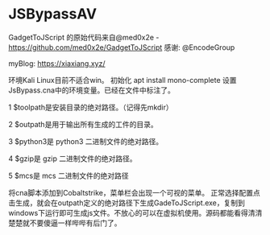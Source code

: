 # JSBypassAV

GadgetToJScript 的原始代码来自@med0x2e - https://github.com/med0x2e/GadgetToJScript
感谢: @EncodeGroup


myBlog: https://xiaxiang.xyz/

环境Kali Linux目前不适合win。
初始化   apt install mono-complete
设置JsBypass.cna中的环境变量。已经在文件中标注了。

  1	$toolpath是安装目录的绝对路径。（记得先mkdir）

  2	$outpath是用于输出所有生成的工件的目录。

  3	$python3是 python3 二进制文件的绝对路径。

  4	$gzip是 gzip 二进制文件的绝对路径。

  5	$mcs是 mcs 二进制文件的绝对路径



将cna脚本添加到Cobaltstrike，菜单栏会出现一个可视的菜单。
正常选择配置点击生成，就会在outpath定义的绝对路径下生成GadeToJScript.exe，复制到windows下运行即可生成js文件。不放心的可以在虚拟机使用。源码都能看得清清楚楚就不要傻逼一样哔哔有后门了。

